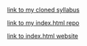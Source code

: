 [link to my cloned syllabus](https://github.com/bereczb/velox-syllabus "my cloned syllabus")

[link to my index.html repo](https://github.com/bereczb/bereczb.github.io "index.html repo")

[link to index.html website](https://bereczb.github.io/ "index.html website")